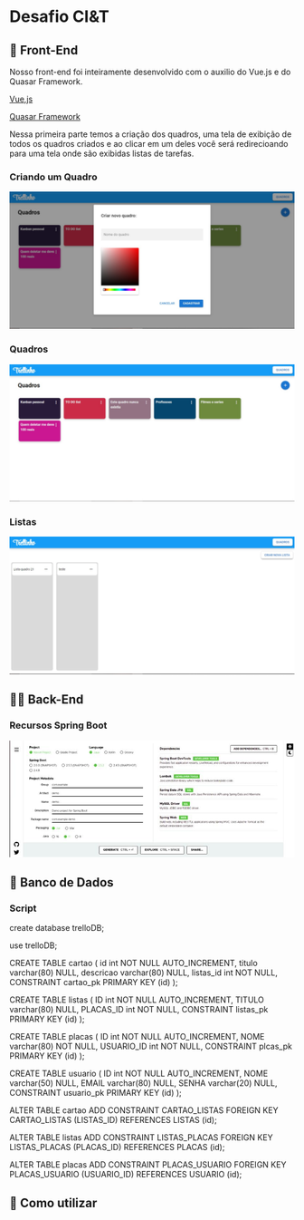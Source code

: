 # Desafio CI&T

## :star2: Front-End
Nosso front-end foi inteiramente desenvolvido com o auxilio do Vue.js e do Quasar Framework.

[Vue,js](https://vuejs.org/)

[Quasar Framework](https://quasar.dev/)

Nessa primeira parte temos a criação dos quadros, uma tela de exibição de todos os quadros criados e ao clicar em um deles você será redirecioando para uma tela onde são exibidas listas de tarefas.

### Criando um Quadro
![alt text](https://github.com/BeOneSix/To-doList/blob/master/imagens/cria%C3%A7%C3%A3o%20de%20quadro.jfif)

### Quadros
![alt text](https://github.com/BeOneSix/To-doList/blob/master/imagens/Quadros.jfif)

### Listas
![alt text](https://github.com/BeOneSix/To-doList/blob/master/imagens/listas.jfif)

## :man_technologist: Back-End

### Recursos Spring Boot
![alt text](https://github.com/BeOneSix/To-doList/blob/master/imagens/Spring%20Boot.png)

## :page_with_curl: Banco de Dados

### Script

create database trelloDB;
 
use trelloDB;
 
CREATE TABLE cartao (
    id int NOT NULL AUTO_INCREMENT,
    titulo varchar(80) NULL,
    descricao varchar(80) NULL,
    listas_id int NOT NULL,
    CONSTRAINT cartao_pk PRIMARY KEY (id)
);
 

CREATE TABLE listas (
    ID int NOT NULL AUTO_INCREMENT,
    TITULO varchar(80) NULL,
    PLACAS_ID int NOT NULL,
    CONSTRAINT listas_pk PRIMARY KEY (id)
);
 
 
CREATE TABLE placas (
    ID int NOT NULL AUTO_INCREMENT,
    NOME varchar(80) NOT NULL,
    USUARIO_ID int NOT NULL,
    CONSTRAINT plcas_pk PRIMARY KEY (id)
);
 
 
 
CREATE TABLE usuario (
    ID int NOT NULL AUTO_INCREMENT,
    NOME varchar(50) NULL,
    EMAIL varchar(80) NULL,
    SENHA varchar(20) NULL,
    CONSTRAINT usuario_pk PRIMARY KEY (id)
);
 

ALTER TABLE cartao ADD CONSTRAINT CARTAO_LISTAS FOREIGN KEY CARTAO_LISTAS (LISTAS_ID)
    REFERENCES LISTAS (id);
 
 
ALTER TABLE listas ADD CONSTRAINT LISTAS_PLACAS FOREIGN KEY LISTAS_PLACAS (PLACAS_ID)
    REFERENCES PLACAS (id);
 

ALTER TABLE placas ADD CONSTRAINT PLACAS_USUARIO FOREIGN KEY PLACAS_USUARIO (USUARIO_ID)
    REFERENCES USUARIO (id);


## :rocket: Como utilizar
